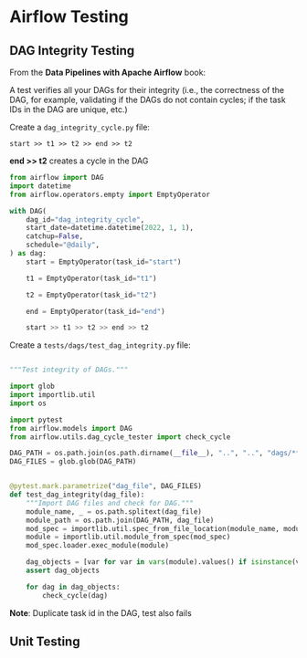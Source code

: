 # Airflow Testing

## DAG Integrity Testing

From the **Data Pipelines with Apache Airflow** book:

A test verifies all your DAGs for their integrity (i.e., the correctness of the DAG, for example, validating if the DAGs do not contain cycles; if the task IDs in the DAG are unique, etc.)

Create a `dag_integrity_cycle.py` file:

`start >> t1 >> t2 >> end >> t2`

**end >> t2** creates a cycle in the DAG

```python
from airflow import DAG
import datetime
from airflow.operators.empty import EmptyOperator

with DAG(
    dag_id="dag_integrity_cycle",
    start_date=datetime.datetime(2022, 1, 1),
    catchup=False,
    schedule="@daily",
) as dag:
    start = EmptyOperator(task_id="start")

    t1 = EmptyOperator(task_id="t1")

    t2 = EmptyOperator(task_id="t2")

    end = EmptyOperator(task_id="end")

    start >> t1 >> t2 >> end >> t2
```

Create a `tests/dags/test_dag_integrity.py` file:

```python

"""Test integrity of DAGs."""

import glob
import importlib.util
import os

import pytest
from airflow.models import DAG
from airflow.utils.dag_cycle_tester import check_cycle

DAG_PATH = os.path.join(os.path.dirname(__file__), "..", "..", "dags/**.py")
DAG_FILES = glob.glob(DAG_PATH)


@pytest.mark.parametrize("dag_file", DAG_FILES)
def test_dag_integrity(dag_file):
    """Import DAG files and check for DAG."""
    module_name, _ = os.path.splitext(dag_file)
    module_path = os.path.join(DAG_PATH, dag_file)
    mod_spec = importlib.util.spec_from_file_location(module_name, module_path)
    module = importlib.util.module_from_spec(mod_spec)
    mod_spec.loader.exec_module(module)

    dag_objects = [var for var in vars(module).values() if isinstance(var, DAG)]
    assert dag_objects

    for dag in dag_objects:
        check_cycle(dag)

```

**Note**: Duplicate task id in the DAG, test also fails

## Unit Testing
